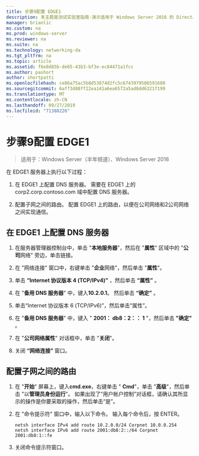 ```yaml
---
title: 步骤9配置 EDGE1
description: 本主题是测试实验室指南-演示适用于 Windows Server 2016 的 DirectAccess 多站点部署的一部分
manager: brianlic
ms.custom: na
ms.prod: windows-server
ms.reviewer: na
ms.suite: na
ms.technology: networking-da
ms.tgt_pltfrm: na
ms.topic: article
ms.assetid: f6e8d85b-de65-43b3-bf3e-ec84471a1fcc
ms.author: pashort
author: shortpatti
ms.openlocfilehash: ce86a75ac5b8d53874d2fc5c6743979506591680
ms.sourcegitcommit: 6aff3d88ff22ea141a6ea6572a5ad8dd6321f199
ms.translationtype: MT
ms.contentlocale: zh-CN
ms.lasthandoff: 09/27/2019
ms.locfileid: "71388226"
---
```

# <a name="step-9-configure-edge1"></a>步骤9配置 EDGE1

>适用于：Windows Server（半年频道）、Windows Server 2016

在 EDGE1 服务器上执行以下过程：  
  
1. 在 EDGE1 上配置 DNS 服务器。 需要在 EDGE1 上的 corp2.corp.contoso.com 域中配置 DNS 服务器。  
  
2. 配置子网之间的路由。 配置 EDGE1 上的路由，以便在公司网络和2公司网络之间实现通信。  
  
## <a name="IPv6"></a>在 EDGE1 上配置 DNS 服务器  
  
1.  在服务器管理器控制台中，单击 "**本地服务器**"，然后在 "**属性**" 区域中的 "**公司**网络" 旁边，单击链接。  
  
2.  在 "网络连接" 窗口中，右键单击 "**企业**网络"，然后单击 "**属性**"。  
  
3.  单击 **“Internet 协议版本 4 (TCP/IPv4)”** ，然后单击 **“属性”** 。  
  
4.  在 "**备用 DNS 服务器**" 中，键入**10.2.0.1**。 然后单击 **“确定”** 。  
  
5.  单击“Internet 协议版本 6 (TCP/IPv6)”，然后单击“属性”。  
  
6.  在 "**备用 DNS 服务器**" 中，键入 " **2001： db8：2：： 1** "，然后单击 **"确定"** 。  
  
7.  在 "**公司网络属性**" 对话框中，单击 "**关闭**"。  
  
8.  关闭 **“网络连接”** 窗口。  
  
## <a name="ConfigRouting"></a>配置子网之间的路由  
  
1.  在 "**开始**" 屏幕上，键入**cmd.exe**，右键单击 " **Cmd**"，单击 "**高级**"，然后单击 "以**管理员身份运行**"。 如果出现了“用户帐户控制”对话框，请确认其所显示的操作是你要采取的操作，然后单击“是”。  
  
2.  在 "命令提示符" 窗口中，输入以下命令。 输入每个命令后，按 ENTER。  
  
    ```  
    netsh interface IPv4 add route 10.2.0.0/24 Corpnet 10.0.0.254  
    netsh interface IPv6 add route 2001:db8:2::/64 Corpnet 2001:db8:1::fe  
    ```  
  
3.  关闭命令提示符窗口。  
  


